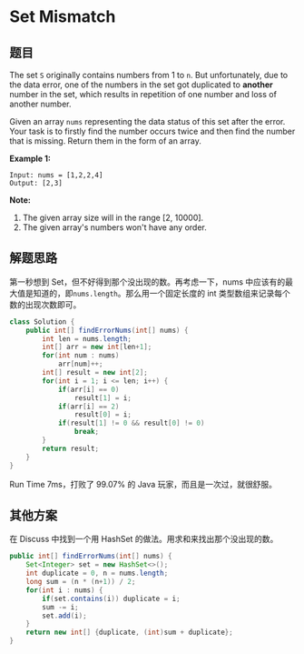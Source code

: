 # Set Mismatch

## 题目

The set `S` originally contains numbers from 1 to `n`. But unfortunately, due to the data error, one of the numbers in the set got duplicated to **another** number in the set, which results in repetition of one number and loss of another number.

Given an array `nums` representing the data status of this set after the error. Your task is to firstly find the number occurs twice and then find the number that is missing. Return them in the form of an array.

**Example 1:**

```
Input: nums = [1,2,2,4]
Output: [2,3]
```

**Note:**

1. The given array size will in the range [2, 10000].
2. The given array's numbers won't have any order.


## 解题思路

第一秒想到 Set，但不好得到那个没出现的数。再考虑一下，nums 中应该有的最大值是知道的，即`nums.length`。那么用一个固定长度的 int 类型数组来记录每个数的出现次数即可。

```java
class Solution {
    public int[] findErrorNums(int[] nums) {
        int len = nums.length;
        int[] arr = new int[len+1];
        for(int num : nums) 
            arr[num]++;
        int[] result = new int[2];
        for(int i = 1; i <= len; i++) {
            if(arr[i] == 0)
                result[1] = i;
            if(arr[i] == 2)
                result[0] = i;
            if(result[1] != 0 && result[0] != 0)
                break;
        }
        return result;
    }
}
```

Run Time 7ms，打败了 99.07% 的 Java 玩家，而且是一次过，就很舒服。

## 其他方案

在 Discuss 中找到一个用 HashSet 的做法。用求和来找出那个没出现的数。

```java
public int[] findErrorNums(int[] nums) {
    Set<Integer> set = new HashSet<>();
    int duplicate = 0, n = nums.length;
    long sum = (n * (n+1)) / 2;
    for(int i : nums) {
        if(set.contains(i)) duplicate = i;
        sum -= i;
        set.add(i);
    }
    return new int[] {duplicate, (int)sum + duplicate};
}
```